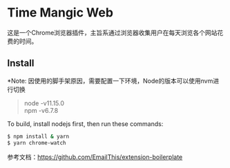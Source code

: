 Time Mangic Web
=============

这是一个Chrome浏览器插件，主旨系通过浏览器收集用户在每天浏览各个网站花费的时间。



Install
-----
*Note: 因使用的脚手架原因，需要配置一下环境，Node的版本可以使用nvm进行切换

> node -v11.15.0  <br>
> npm -v6.7.8

To build, install nodejs first, then run these commands:

```bash
$ npm install & yarn
$ yarn chrome-watch
```



参考文档：https://github.com/EmailThis/extension-boilerplate